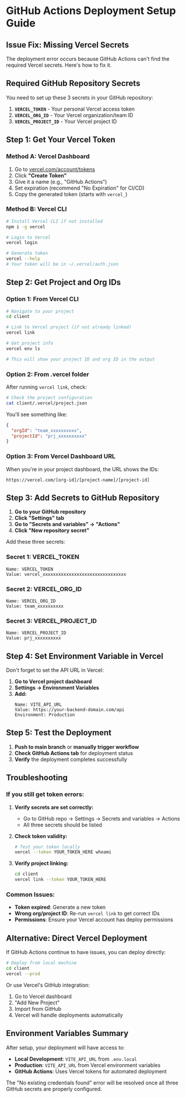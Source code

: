 # GitHub Actions Deployment Setup Guide

## Issue Fix: Missing Vercel Secrets

The deployment error occurs because GitHub Actions can't find the required Vercel secrets. Here's how to fix it.

## Required GitHub Repository Secrets

You need to set up these 3 secrets in your GitHub repository:

1. **`VERCEL_TOKEN`** - Your personal Vercel access token
2. **`VERCEL_ORG_ID`** - Your Vercel organization/team ID  
3. **`VERCEL_PROJECT_ID`** - Your Vercel project ID

## Step 1: Get Your Vercel Token

### Method A: Vercel Dashboard
1. Go to [vercel.com/account/tokens](https://vercel.com/account/tokens)
2. Click **"Create Token"**
3. Give it a name (e.g., "GitHub Actions")
4. Set expiration (recommend "No Expiration" for CI/CD)
5. Copy the generated token (starts with `vercel_`)

### Method B: Vercel CLI
```bash
# Install Vercel CLI if not installed
npm i -g vercel

# Login to Vercel
vercel login

# Generate token
vercel --help
# Your token will be in ~/.vercel/auth.json
```

## Step 2: Get Project and Org IDs

### Option 1: From Vercel CLI
```bash
# Navigate to your project
cd client

# Link to Vercel project (if not already linked)
vercel link

# Get project info
vercel env ls

# This will show your project ID and org ID in the output
```

### Option 2: From .vercel folder
After running `vercel link`, check:
```bash
# Check the project configuration
cat client/.vercel/project.json
```

You'll see something like:
```json
{
  "orgId": "team_xxxxxxxxxx",
  "projectId": "prj_xxxxxxxxxx"
}
```

### Option 3: From Vercel Dashboard URL
When you're in your project dashboard, the URL shows the IDs:
```
https://vercel.com/[org-id]/[project-name]/[project-id]
```

## Step 3: Add Secrets to GitHub Repository

1. **Go to your GitHub repository**
2. **Click "Settings" tab**
3. **Go to "Secrets and variables" → "Actions"**
4. **Click "New repository secret"**

Add these three secrets:

### Secret 1: VERCEL_TOKEN
```
Name: VERCEL_TOKEN
Value: vercel_xxxxxxxxxxxxxxxxxxxxxxxxxxxxxxxx
```
### Secret 2: VERCEL_ORG_ID  
```
Name: VERCEL_ORG_ID
Value: team_xxxxxxxxxx
```

### Secret 3: VERCEL_PROJECT_ID
```
Name: VERCEL_PROJECT_ID  
Value: prj_xxxxxxxxxx
```

## Step 4: Set Environment Variable in Vercel

Don't forget to set the API URL in Vercel:

1. **Go to Vercel project dashboard**
2. **Settings → Environment Variables**
3. **Add:**
   ```
   Name: VITE_API_URL
   Value: https://your-backend-domain.com/api
   Environment: Production
   ```

## Step 5: Test the Deployment

1. **Push to main branch** or **manually trigger workflow**
2. **Check GitHub Actions tab** for deployment status
3. **Verify** the deployment completes successfully

## Troubleshooting

### If you still get token errors:

1. **Verify secrets are set correctly:**
   - Go to GitHub repo → Settings → Secrets and variables → Actions
   - All three secrets should be listed



2. **Check token validity:**
   ```bash
   # Test your token locally
   vercel --token YOUR_TOKEN_HERE whoami
   ```

3. **Verify project linking:**
   ```bash
   cd client
   vercel link --token YOUR_TOKEN_HERE
   ```

### Common Issues:

- **Token expired**: Generate a new token
- **Wrong org/project ID**: Re-run `vercel link` to get correct IDs
- **Permissions**: Ensure your Vercel account has deploy permissions

## Alternative: Direct Vercel Deployment

If GitHub Actions continue to have issues, you can deploy directly:

```bash
# Deploy from local machine
cd client
vercel --prod
```

Or use Vercel's GitHub integration:
1. Go to Vercel dashboard
2. "Add New Project"
3. Import from GitHub
4. Vercel will handle deployments automatically

## Environment Variables Summary

After setup, your deployment will have access to:

- **Local Development**: `VITE_API_URL` from `.env.local`
- **Production**: `VITE_API_URL` from Vercel environment variables
- **GitHub Actions**: Uses Vercel tokens for automated deployment

The "No existing credentials found" error will be resolved once all three GitHub secrets are properly configured.
